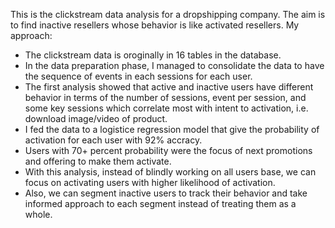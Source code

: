 This is the clickstream data analysis for a dropshipping company. The aim is to find inactive resellers whose behavior is like activated resellers.
My approach:
- The clickstream data is oroginally in 16 tables in the database.
- In the data preparation phase, I managed to consolidate the data to have the sequence of events in each sessions for each user.
- The first analysis showed that active and inactive users have different behavior in terms of the number of sessions, event per session, and some key sessions which correlate most with intent to activation, i.e. download image/video of product.
- I fed the data to a logistice regression model that give the probability of activation for each user with 92% accracy.
- Users with 70+ percent probability were the focus of next promotions and offering to make them activate.
- With this analysis, instead of blindly working on all users base, we can focus on activating users with higher likelihood of activation.
- Also, we can segment inactive users to track their behavior and take informed approach to each segment instead of treating them as a whole.
